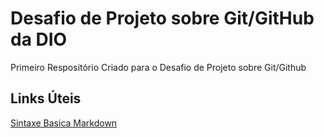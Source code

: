 # Desafio de Projeto sobre Git/GitHub da DIO
Primeiro Respositório Criado para o Desafio de Projeto sobre Git/Github

## Links Úteis
[Sintaxe Basica Markdown](https://www.markdownguide.org/basic-syntax/)
